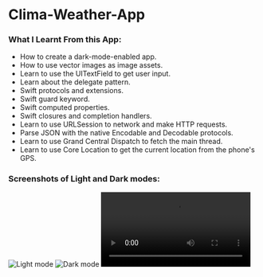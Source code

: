 # Clima-Weather-App

### What I Learnt From this App:

- How to create a dark-mode-enabled app.
- How to use vector images as image assets.
- Learn to use the UITextField to get user input.
- Learn about the delegate pattern.
- Swift protocols and extensions.
- Swift guard keyword.
- Swift computed properties.
- Swift closures and completion handlers.
- Learn to use URLSession to network and make HTTP requests.
- Parse JSON with the native Encodable and Decodable protocols.
- Learn to use Grand Central Dispatch to fetch the main thread.
- Learn to use Core Location to get the current location from the phone's GPS.

### Screenshots of Light and Dark modes:

![Light mode](screenshots/light-mode.png?raw=true "Light Mode")
![Dark mode](screenshots/dark-mode.png?raw=true "Dark mode")
![light and dark mode](screenshots/ClimaWeatherApp.mp4?raw=true)
